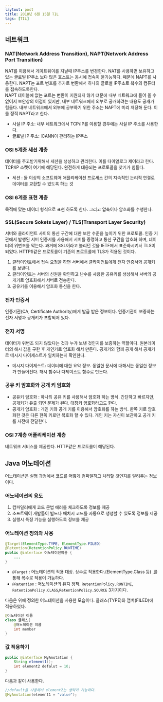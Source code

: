 ```yaml
---
laytout: post
title: 2018년 6월 15일 TIL
tags: [TIL]
---
```


## 네트워크

### NAT(Network Address Transition), NAPT(Network Address Port Transition)
NAT를 이용해서 게이트웨이를 지날때 IP주소를 변경한다. NAT를 사용하면 보유하고 있는 글로벌 IP주소 보다 많은 호스트는 동시에 접속이 불가능하다. 때문에 NAPT를 사용한다. NAPT는 포트 번호를 추가로 변환해서 하나의 글로벌 IP주소로 복수의 컴퓨터를 접속하도록한다.  
NAPT 테이블에 없는 포트는 변환이 지원되지 않기 떄문에 내부 네트워크에 들어 올 수 없어서 보안상의 이점이 있지만, 내부 네트워크에서 외부로 공개하려는 내용도 공개가 힘들다. 내부 네트워크에서 외부에 공부하기 위한 주소는 NAPT에 미리 저장해 둔다. 이를 정적 NAPT라고 한다.
- 사설 IP 주소: 내부 네트워크에서 TCP/IP를 이용할 경우에는 사설 IP 주소를 사용한다.
- 글로벌 IP 주소: ICANN이 관리하는 IP주소

### OSI 5계층 세션 계층 
데이터를 주고받기위해서 세션을 생성하고 관리한다. 이를 다이얼로그 제어라고 한다. TCP/IP 소켓이 여기에 해당된다. 완전하게 대응되는 프로토콜을 찾기가 힘들다.
- 세션 : 둘 이상의 소프트웨어 애플리케이션 프로세스 간의 지속적인 논리적 연결로 데이터를 교환할 수 있도록 하는 것

### OSI 6계층 표현 계층
목적에 맞는 데이터 형식으로 표현 하도록 한다. 그리고 압축이나 암호화를 수행한다.

### SSL(Secure Sokets Layer) / TLS(Transport Layer Security)
서버와 클라이언트 사이의 통신 구간에 대한 보안 수준을 높이기 위한 프로토콜. 인증 기관에서 발행된 서버 인증서를 사용해서 서버를 증명하고 통신 구간을 암호화 하며, 데이터의 위변조를 막는다. 과거에 SSL이라고 불리던 것을 IETF에서 표준화시켜서 TLS이 되었다.
HTTPS같은 프로토콜이 기존의 프로토콜에 TLS가 적용된 것이다.
1. 클라이언트에서 접속 요청을 하면 서버에서 클라이언트에게 전자 인증서와 공개키를 보낸다.
2. 클라이언트는 서버의 신원을 확인하고 난수를 사용한 공유키를 생성해서 서버의 공개키로 암호화해서 서버로 전송한다.
3. 공유키를 이용해서 암호화 통신을 한다.

### 전자 인증서
인증기관(CA, Certificate Authority)에게 발급 받은 정보이다. 인증기관이 보증하는 전자 서명과 공개키가 포함되어 있다.

### 전자 서명
데이터가 위변조 되지 않았다는 것과 누가 보낸 것인지를 보증하는 역할이다. 원본데이터의 해시 값을 구한 후 개인키로 암호화 해서 만든다.
공개키와 함께 공개 해서 공개키로 메시지 다이제스트가 일치하는지 확인한다.
- 메시지 다이제스트: 데이터에 대한 요약 정보. 동일한 문서에 대해서는 동일한 정보가 만들어진다. 해시 함수나 다제이스트 함수로 만든다.

### 공유 키 암호화와 공개 키 암호화
- 공유키 암호화 : 하나의 공유 키를 사용해서 암호화 하는 방식. 간단하고 빠르지만, 공개키가 유출 되면 문제가 된다. 대칭키 암호화라고도 한다.
- 공개키 암호화 : 개인 키와 공개 키를 이용해서 암호화를 하는 방식. 한쪽 키로 암호화한 것은 다른 한쪽 키로만 복호화 할 수 있다. 개인 키는 자신이 보관하고 공개 키를 사전에 전달한다.

### OSI 7계층 어플리케이션 계층
네트워크 서비스를 제공한다. HTTP같은 프로토콜이 해당된다.

## Java 어노테이션
어노테이션은 실행 과정에서 코드를 어떻게 컴파일하고 처리할 것인지를 알려주는 정보이다.

### 어노테이션의 용도
1. 컴파일러에게 코드 문법 에러를 체크하도록 정보를 제공
2. 소프트웨어 개발툴이 빌드나 배치시 코드를 자동으로 생성할 수 있도록 정보를 제공
3. 실행시 특정 기능을 실행하도록 정보를 제공

### 어노테이션 정의와 사용
```java
@Target(ElementType.TYPE, ElementType.FILED)
@Retention(RetentionPolicy.RUNTIME)
public @interface 어노테이션이름 {
    ...
}
```
- `@Target` : 어노테이션의 적용 대상. 상수로 적용한다.(ElementType.Class 등) ,를 통해 복수로 적용이 가능하다.
- `@Retention` : 어노테이션의 유지 정책. `RetentionPolicy.RUNTIME`, `RetentionPolicy.CLASS`,`RetentionPolicy.SOURCE` 3가지이다. 

다음은 위에 정의한 어노테이션을 사용한 모습이다. 클래스(TYPE)와 맴버(FILED)에 적용하였다.
```java
@어노테이션 이름
class 클래스{
    @어노테이션 이름
    int member 
}
```

### 값 적용하기
```java
public @interface MyAnotation {
    String element1();
    int element2 defalut = 10;
}
```

다음과 같이 사용한다.
```java
//default를 사용해서 element2는 생략이 가능하다.
@MyAnotation(element1 = "value");
```

